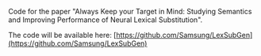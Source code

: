 Code for the paper "Always Keep your Target in Mind: Studying Semantics and Improving Performance of Neural Lexical Substitution".

The code will be available here: [https://github.com/Samsung/LexSubGen](https://github.com/Samsung/LexSubGen)

